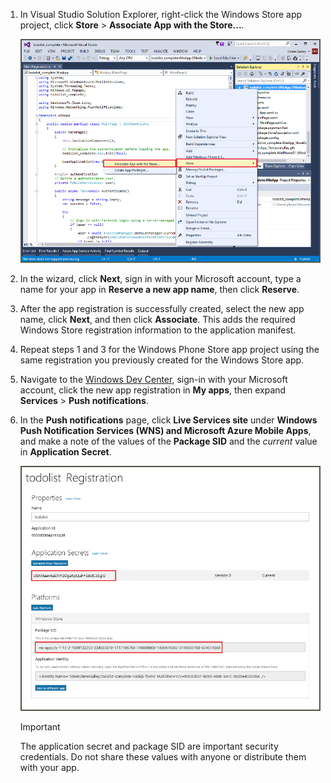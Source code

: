 
1. In Visual Studio Solution Explorer, right-click the Windows Store app project, click **Store** > **Associate App with the Store...**.
   
    ![Associate app with Windows Store](./media/app-service-mobile-register-wns/notification-hub-associate-win8-app.png)
2. In the wizard, click **Next**, sign in with your Microsoft account, type a name for your app in **Reserve a new app name**, then click **Reserve**.
3. After the app registration is successfully created, select the new app name, click **Next**, and then click **Associate**. This adds the required Windows Store registration information to the application manifest.
4. Repeat steps 1 and 3 for the Windows Phone Store app project using the same registration you previously created for the Windows Store app.  
5. Navigate to the [Windows Dev Center](https://dev.windows.com/en-us/overview), sign-in with your Microsoft account, click the new app registration in **My apps**, then expand **Services** > **Push notifications**.
6. In the **Push notifications** page, click **Live Services site** under **Windows Push Notification Services (WNS) and Microsoft Azure Mobile Apps**, and make a note of the values of the **Package SID** and the *current*  value in **Application Secret**. 
   
    ![App setting in the developer center](./media/app-service-mobile-register-wns/mobile-services-win8-app-push-auth.png)
   
   > [!IMPORTANT]
   > The application secret and package SID are important security credentials. Do not share these values with anyone or distribute them with your app.
   > 
   > 

